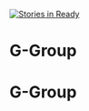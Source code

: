[![Stories in Ready](https://badge.waffle.io/shirazbar/G-Group.png?label=ready&title=Ready)](https://waffle.io/shirazbar/G-Group)
# G-Group
# G-Group
